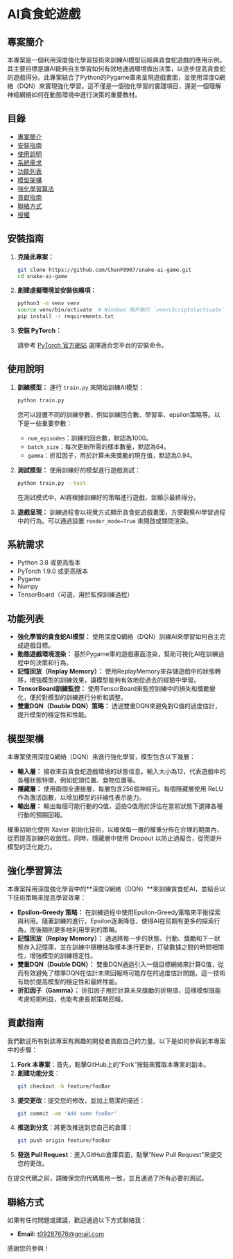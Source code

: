 # AI貪食蛇遊戲

## 專案簡介

本專案是一個利用深度強化學習技術來訓練AI模型玩經典貪食蛇遊戲的應用示例。其主要目標是讓AI能夠自主學習如何有效地通過環境做出決策，以逐步提高貪食蛇的遊戲得分。此專案結合了Python的Pygame庫來呈現遊戲畫面，並使用深度Q網絡（DQN）來實現強化學習。這不僅是一個強化學習的實踐項目，還是一個理解神經網絡如何在動態環境中進行決策的重要教材。

## 目錄

- [專案簡介](#專案簡介)
- [安裝指南](#安裝指南)
- [使用說明](#使用說明)
- [系統需求](#系統需求)
- [功能列表](#功能列表)
- [模型架構](#模型架構)
- [強化學習算法](#強化學習算法)
- [貢獻指南](#貢獻指南)
- [聯絡方式](#聯絡方式)
- [授權](#授權)

## 安裝指南

1. **克隆此專案：**
   ```bash
   git clone https://github.com/ChenF0907/snake-ai-game.git
   cd snake-ai-game
   ```

2. **創建虛擬環境並安裝依賴項：**
   ```bash
   python3 -m venv venv
   source venv/bin/activate  # Windows 用戶執行 `venv\Scripts\activate`
   pip install -r requirements.txt
   ```

3. **安裝 PyTorch：**
   
   請參考 [PyTorch 官方網站](https://pytorch.org/get-started/locally/) 選擇適合您平台的安裝命令。

## 使用說明

1. **訓練模型：**
   運行 `train.py` 來開始訓練AI模型：
   ```bash
   python train.py
   ```
   您可以設置不同的訓練參數，例如訓練回合數、學習率、epsilon策略等。以下是一些重要參數：
   - `num_episodes`：訓練的回合數，默認為1000。
   - `batch_size`：每次更新所需的樣本數量，默認為64。
   - `gamma`：折扣因子，用於計算未來獎勵的現在值，默認為0.94。

2. **測試模型：**
   使用訓練好的模型進行遊戲測試：
   ```bash
   python train.py --test
   ```
   在測試模式中，AI將根據訓練好的策略進行遊戲，並顯示最終得分。

3. **遊戲呈現：**
   訓練過程會以視覺方式顯示貪食蛇遊戲畫面，方便觀察AI學習過程中的行為。可以通過設置 `render_mode=True` 來開啟或關閉渲染。

## 系統需求

- Python 3.8 或更高版本
- PyTorch 1.9.0 或更高版本
- Pygame
- Numpy
- TensorBoard（可選，用於監控訓練過程）

## 功能列表

- **強化學習的貪食蛇AI模型：** 使用深度Q網絡（DQN）訓練AI來學習如何自主完成遊戲目標。
- **動態遊戲環境渲染：** 基於Pygame庫的遊戲畫面渲染，幫助可視化AI在訓練過程中的決策和行為。
- **記憶回放（Replay Memory）：** 使用ReplayMemory來存儲遊戲中的狀態轉移，增強模型的訓練效果，讓模型能夠有效地從過去的經驗中學習。
- **TensorBoard訓練監控：** 使用TensorBoard來監控訓練中的損失和獎勵變化，便於對模型的訓練進行分析和調整。
- **雙重DQN（Double DQN）策略：** 透過雙重DQN來避免對Q值的過度估計，提升模型的穩定性和性能。

## 模型架構

本專案使用深度Q網絡（DQN）來進行強化學習，模型包含以下幾層：

- **輸入層：** 接收來自貪食蛇遊戲環境的狀態信息。輸入大小為12，代表遊戲中的各種狀態特徵，例如蛇頭位置、食物位置等。
- **隱藏層：** 使用兩個全連接層，每層包含256個神經元。每個隱藏層使用 ReLU 作為激活函數，以增加模型的非線性表示能力。
- **輸出層：** 輸出每個可能行動的Q值，這些Q值用於評估在當前狀態下選擇各種行動的預期回報。

權重初始化使用 Xavier 初始化技術，以確保每一層的權重分佈在合理的範圍內，從而提高訓練的收斂性。同時，隱藏層中使用 Dropout 以防止過擬合，從而提升模型的泛化能力。

## 強化學習算法

本專案採用深度強化學習中的**深度Q網絡（DQN）**來訓練貪食蛇AI，並結合以下技術策略來提高學習效果：

- **Epsilon-Greedy 策略：** 在訓練過程中使用Epsilon-Greedy策略來平衡探索與利用。隨著訓練的進行，Epsilon逐漸降低，使得AI在前期有更多的探索行為，而後期則更多地利用學到的策略。
- **記憶回放（Replay Memory）：** 通過將每一步的狀態、行動、獎勵和下一狀態存入記憶庫，並在訓練中隨機抽取樣本進行更新，打破數據之間的時間相關性，增強模型的訓練穩定性。
- **雙重DQN（Double DQN）：** 雙重DQN通過引入一個目標網絡來計算Q值，從而有效避免了標準DQN在估計未來回報時可能存在的過度估計問題。這一技術有助於提高模型的穩定性和最終性能。
- **折扣因子（Gamma）：** 折扣因子用於計算未來獎勵的折現值，這樣模型既能考慮短期利益，也能考慮長期策略回報。

## 貢獻指南

我們歡迎所有對該專案有興趣的開發者貢獻自己的力量。以下是如何參與到本專案中的步驟：

1. **Fork 本專案**：首先，點擊GitHub上的“Fork”按鈕來獲取本專案的副本。
2. **創建功能分支**：
   ```bash
   git checkout -b feature/fooBar
   ```
3. **提交更改**：提交您的修改，並加上簡潔的描述：
   ```bash
   git commit -am 'Add some fooBar'
   ```
4. **推送到分支**：將更改推送到您自己的倉庫：
   ```bash
   git push origin feature/fooBar
   ```
5. **發送 Pull Request**：進入GitHub倉庫頁面，點擊“New Pull Request”來提交您的更改。

在提交代碼之前，請確保您的代碼風格一致，並且通過了所有必要的測試。

## 聯絡方式

如果有任何問題或建議，歡迎通過以下方式聯絡我：

- **Email:** t09287676@gmail.com

感謝您的參與！